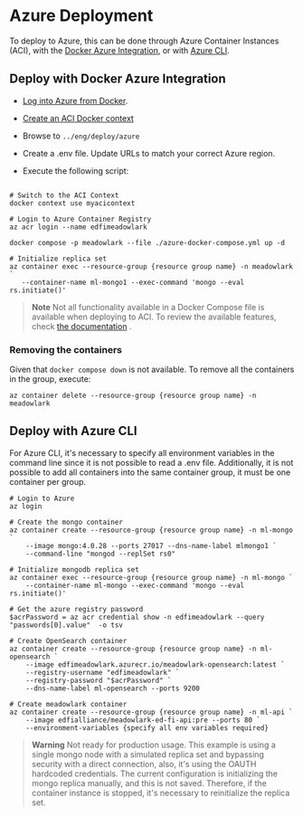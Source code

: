 # Azure Deployment

To deploy to Azure, this can be done through Azure Container Instances (ACI),
with the [Docker Azure
Integration](https://docs.docker.com/cloud/aci-integration/), or with [Azure
CLI](https://learn.microsoft.com/en-us/cli/azure/install-azure-cli).

## Deploy with Docker Azure Integration

- [Log into Azure from
  Docker](https://docs.docker.com/cloud/aci-integration/#log-into-azure).

- [Create an ACI Docker
  context](https://docs.docker.com/cloud/aci-integration/#create-an-aci-context)

- Browse to `../eng/deploy/azure`

- Create a .env file. Update URLs to match your correct Azure region.

- Execute the following script:

```Shell

# Switch to the ACI Context
docker context use myacicontext

# Login to Azure Container Registry
az acr login --name edfimeadowlark

docker compose -p meadowlark --file ./azure-docker-compose.yml up -d

# Initialize replica set
az container exec --resource-group {resource group name} -n meadowlark `
   --container-name ml-mongo1 --exec-command 'mongo --eval rs.initiate()'

```

> **Note** Not all functionality available in a Docker Compose file is available
> when deploying to ACI. To review the available features, check [the
> documentation](https://docs.docker.com/cloud/aci-compose-features/) .

### Removing the containers

Given that `docker compose down` is not available. To remove all the containers
in the group, execute:

```Shell
az container delete --resource-group {resource group name} -n meadowlark
```

## Deploy with Azure CLI

For Azure CLI, it's necessary to specify all environment variables in the
command line since it is not possible to read a .env file. Additionally, it is
not possible to add all containers into the same container group, it must be one
container per group.

```Shell
# Login to Azure
az login

# Create the mongo container
az container create --resource-group {resource group name} -n ml-mongo `
    --image mongo:4.0.28 --ports 27017 --dns-name-label mlmongo1 `
    --command-line "mongod --replSet rs0"

# Initialize mongodb replica set
az container exec --resource-group {resource group name} -n ml-mongo `
    --container-name ml-mongo --exec-command 'mongo --eval rs.initiate()'

# Get the azure registry password
$acrPassword = az acr credential show -n edfimeadowlark --query "passwords[0].value"  -o tsv

# Create OpenSearch container
az container create --resource-group {resource group name} -n ml-opensearch `
    --image edfimeadowlark.azurecr.io/meadowlark-opensearch:latest `
    --registry-username "edfimeadowlark" `
    --registry-password "$acrPassword" `
    --dns-name-label ml-opensearch --ports 9200

# Create meadowlark container
az container create --resource-group {resource group name} -n ml-api `
    --image edfialliance/meadowlark-ed-fi-api:pre --ports 80 `
    --environment-variables {specify all env variables required}
```

> **Warning** Not ready for production usage. This example is using a single
> mongo node with a simulated replica set and bypassing security with a direct
> connection, also, it's using the OAUTH hardcoded credentials. The current
> configuration is initializing the mongo replica manually, and this is not
> saved. Therefore, if the container instance is stopped, it's necessary to
> reinitialize the replica set.
